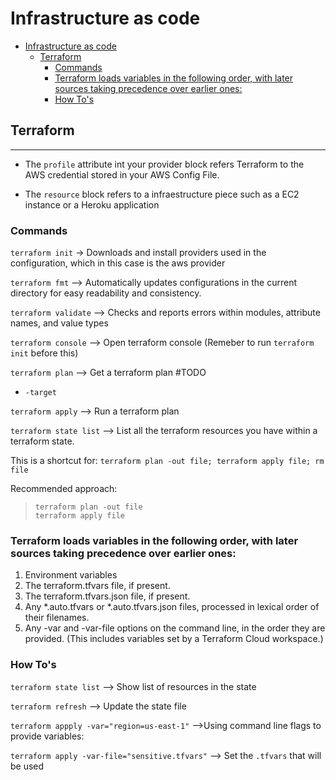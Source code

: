 # Infrastructure as code

- [Infrastructure as code](#infrastructure-as-code)
	- [Terraform](#terraform)
		- [Commands](#commands)
		- [Terraform loads variables in the following order, with later sources taking precedence over earlier ones:](#terraform-loads-variables-in-the-following-order-with-later-sources-taking-precedence-over-earlier-ones)
		- [How To's](#how-tos)

## Terraform

___

- The `profile` attribute int your provider block refers Terraform to the AWS credential stored in your AWS Config File.

- The `resource` block refers to a infraestructure piece such as a EC2 instance or a Heroku application

### Commands

`terraform init` -> Downloads and install providers used in the configuration, which in this case is the aws provider 

`terraform fmt` --> Automatically updates configurations in the current directory for easy readability and consistency.

`terraform validate` --> Checks and reports errors within modules, attribute names, and value types

`terraform console` --> Open terraform console (Remeber to run `terraform init` before this) 

`terraform plan` --> Get a terraform plan
#TODO
- `-target `

`terraform apply` --> Run a terraform plan

`terraform state list` --> List all the terraform resources you have within a terraform state.

This is a shortcut for:
`terraform plan -out file; terraform apply file; rm file`

Recommended approach:
>`terraform plan -out file`  
>`terraform apply file`

### Terraform loads variables in the following order, with later sources taking precedence over earlier ones:

1. Environment variables
2. The terraform.tfvars file, if present.
3. The terraform.tfvars.json file, if present.
4. Any *.auto.tfvars or *.auto.tfvars.json files, processed in lexical order of their filenames.
5. Any -var and -var-file options on the command line, in the order they are provided. (This includes variables set by a Terraform Cloud workspace.)

### How To's

`terraform state list` --> Show list of resources in the state

`terraform refresh` --> Update the state file

`terraform appply -var="region=us-east-1"` -->Using command line flags to provide variables:

`terraform apply -var-file="sensitive.tfvars"` --> Set the `.tfvars` that will be used
